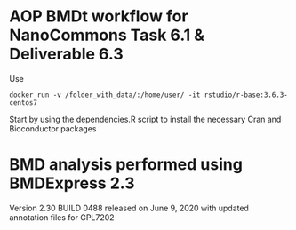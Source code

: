 # AOP BMDt workflow for NanoCommons Task 6.1 & Deliverable 6.3
Use 
```console
docker run -v /folder_with_data/:/home/user/ -it rstudio/r-base:3.6.3-centos7
```
Start by using the dependencies.R script to install the necessary Cran and Bioconductor packages

# BMD analysis performed using BMDExpress 2.3
Version 2.30 BUILD 0488 released on June 9, 2020
with updated annotation files for GPL7202
